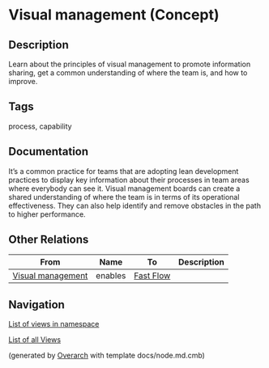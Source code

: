
# Visual management (Concept)
## Description
Learn about the principles of visual management to promote information sharing, get a common understanding of where the team is, and how to improve.


## Tags
process, capability

## Documentation
It’s a common practice for teams that are adopting lean development practices to display key information about their processes in team areas where everybody can see it. Visual management boards can create a shared understanding of where the team is in terms of its operational effectiveness. They can also help identify and remove obstacles in the path to higher performance.
## Other Relations
| From | Name | To | Description |
|---|---|---|---|
| [Visual management](../../../software-development/dora/capability/visual-management.md) | enables | [Fast Flow](../../../software-development/dora/capability/fast-flow.md) |  |


## Navigation
[List of views in namespace](./views-in-namespace.md)

[List of all Views](../../../views.md)


(generated by [Overarch](https://github.com/soulspace-org/overarch) with template docs/node.md.cmb)
